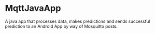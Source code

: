 # MqttJavaApp
A java app that processes data, makes predictions and sends successful prediction to an Android App by way of Mosquitto posts.
